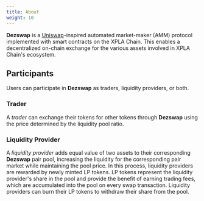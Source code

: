 ```yaml
---
title: About
weight: 10
---
```


**Dezswap** is a [Uniswap](https://uniswap.org/)-inspired automated market-maker (AMM) protocol implemented with smart contracts on the XPLA Chain. This enables a decentralized on-chain exchange for the various assets involved in XPLA Chain's ecosystem.

## Participants

Users can participate in **Dezswap** as traders, liquidity providers, or both.

### Trader

A *trader* can exchange their tokens for other tokens through **Dezswap** using the price determined by the liquidity pool ratio.

### Liquidity Provider

A *liquidity provider* adds equal value of two assets to their corresponding **Dezswap** pair pool, increasing the liquidity for the corresponding pair market while maintaining the pool price. In this process, liquidity providers are rewarded by newly minted LP tokens. LP tokens represent the liquidity provider's share in the pool and provide the benefit of earning trading fees, which are accumulated into the pool on every swap transaction. Liquidity providers can burn their LP tokens to withdraw their share from the pool.
